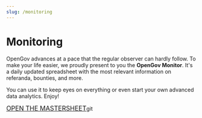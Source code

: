 ```yaml
---
slug: /monitoring
---
```

# Monitoring

OpenGov advances at a pace that the regular observer can hardly follow. To make your life easier, we proudly present to you the **OpenGov Monitor**. It's a daily updated spreadsheet with the most relevant information on referanda, bounties, and more.

You can use it to keep eyes on everything or even start your own advanced data analytics. Enjoy!

<big>[OPEN THE MASTERSHEET](https://docs.google.com/spreadsheets/d/1itB8Mj1zDoE1-94QZfKi_yPUnHqxyXOO-aOfA9tFeII/edit#gid=1063576069)</big>git 